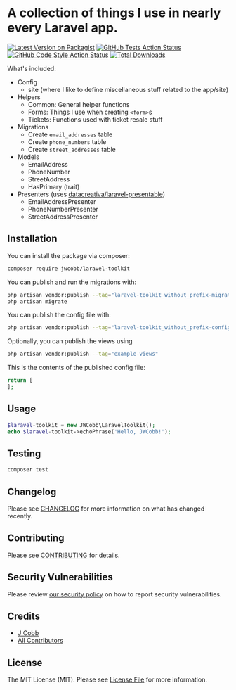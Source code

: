 # A collection of things I use in nearly every Laravel app.

[![Latest Version on Packagist](https://img.shields.io/packagist/v/jwcobb/laravel-toolkit.svg?style=flat-square)](https://packagist.org/packages/jwcobb/laravel-toolkit)
[![GitHub Tests Action Status](https://img.shields.io/github/workflow/status/jwcobb/laravel-toolkit/run-tests?label=tests)](https://github.com/jwcobb/laravel-toolkit/actions?query=workflow%3Arun-tests+branch%3Amain)
[![GitHub Code Style Action Status](https://img.shields.io/github/workflow/status/jwcobb/laravel-toolkit/Check%20&%20fix%20styling?label=code%20style)](https://github.com/jwcobb/laravel-toolkit/actions?query=workflow%3A"Check+%26+fix+styling"+branch%3Amain)
[![Total Downloads](https://img.shields.io/packagist/dt/jwcobb/laravel-toolkit.svg?style=flat-square)](https://packagist.org/packages/jwcobb/laravel-toolkit)


What's included:
- Config
  - site (where I like to define miscellaneous stuff related to the app/site)
- Helpers
  - Common: General helper functions
  - Forms: Things I use when creating `<form>`s
  - Tickets: Functions used with ticket resale stuff
- Migrations
  - Create `email_addresses` table
  - Create `phone_numbers` table
  - Create `street_addresses` table
- Models
    - EmailAddress
    - PhoneNumber
    - StreetAddress
    - HasPrimary (trait)
- Presenters (uses [datacreativa/laravel-presentable](https://github.com/datacreativa/laravel-presentable))
    - EmailAddressPresenter
    - PhoneNumberPresenter
    - StreetAddressPresenter



## Installation

You can install the package via composer:

```bash
composer require jwcobb/laravel-toolkit
```

You can publish and run the migrations with:

```bash
php artisan vendor:publish --tag="laravel-toolkit_without_prefix-migrations"
php artisan migrate
```

You can publish the config file with:
```bash
php artisan vendor:publish --tag="laravel-toolkit_without_prefix-config"
```

Optionally, you can publish the views using

```bash
php artisan vendor:publish --tag="example-views"
```

This is the contents of the published config file:

```php
return [
];
```

## Usage

```php
$laravel-toolkit = new JWCobb\LaravelToolkit();
echo $laravel-toolkit->echoPhrase('Hello, JWCobb!');
```

## Testing

```bash
composer test
```

## Changelog

Please see [CHANGELOG](CHANGELOG.md) for more information on what has changed recently.

## Contributing

Please see [CONTRIBUTING](.github/CONTRIBUTING.md) for details.

## Security Vulnerabilities

Please review [our security policy](../../security/policy) on how to report security vulnerabilities.

## Credits

- [J Cobb](https://github.com/jwcobb)
- [All Contributors](../../contributors)

## License

The MIT License (MIT). Please see [License File](LICENSE.md) for more information.

